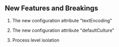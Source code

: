 ## New Features and Breakings

1. The new configuration attribute "textEncoding"

2. The new configuration attribute "defaultCulture"

3. Process level isolation
